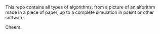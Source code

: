 This repo contains all types of algorithms, from a picture of an alforithm made in a piece
of paper, up to a complete simulation in pseint or other software.

Cheers.
